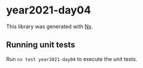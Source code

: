 # year2021-day04

This library was generated with [Nx](https://nx.dev).

## Running unit tests

Run `nx test year2021-day04` to execute the unit tests.

